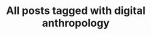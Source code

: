 ---
layout: tag
title: "All posts tagged with digital anthropology"
permalink: /weblog/tags/digital-anthropology/
taxonomy: digital anthropology
---